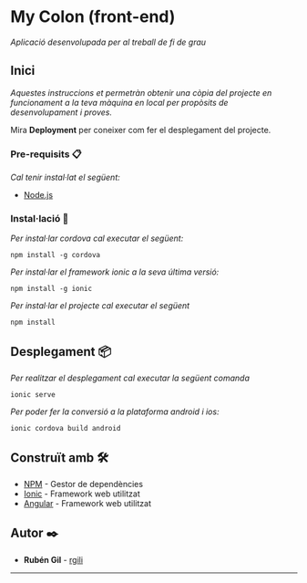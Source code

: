 # My Colon (front-end)

_Aplicació desenvolupada per al treball de fi de grau_

## Inici

_Aquestes instruccions et permetràn obtenir una còpia del projecte en funcionament a la teva màquina en local per propòsits de desenvolupament i proves._

Mira **Deployment** per coneixer com fer el desplegament del projecte.

### Pre-requisits 📋

_Cal tenir instal·lat el següent:_

* [Node.js](https://nodejs.org/es/)

### Instal·lació 🔧
_Per instal·lar cordova cal executar el següent:_
```
npm install -g cordova
```
_Per instal·lar el framework ionic a la seva última versió:_
```
npm install -g ionic
```

_Per instal·lar el projecte cal executar el següent_

```
npm install
```

## Desplegament 📦

_Per realitzar el desplegament cal executar la següent comanda_
```
ionic serve
```
_Per poder fer la conversió a la plataforma android i ios:_
```
ionic cordova build android
```

## Construït amb 🛠️

* [NPM](https://www.npmjs.com/) - Gestor de dependències
* [Ionic](https://ionicframework.com/) - Framework web utilitzat
* [Angular](https://angular.io/) - Framework web utilitzat

## Autor ✒️

* **Rubén Gil** - [rgili](https://github.com/rgili)




---
